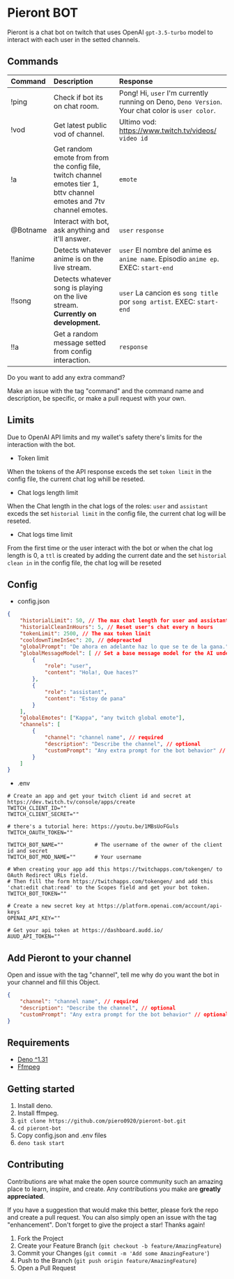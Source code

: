 # Pieront BOT

Pieront is a chat bot on twitch that uses OpenAI `gpt-3.5-turbo` model to interact with each user in the setted channels.

## Commands

Command|Description|Response
:---|:---|:---
!ping | Check if bot its on chat room. | Pong! Hi, `user` I'm currently running on Deno, `Deno Version`. Your chat color is `user color`.
!vod | Get latest public vod of channel. | Ultimo vod: https://www.twitch.tv/videos/ `video id`
!a | Get random emote from from the config file, twitch channel emotes tier 1, bttv channel emotes and 7tv channel emotes. | `emote`
@Botname | Interact with bot, ask anything and it'll answer. | `user` `response`
!!anime | Detects whatever anime is on the live stream. | `user` El nombre del anime es `anime name`. Episodio `anime ep`. EXEC: `start-end`
!!song | Detects whatever song is playing on the live stream. **Currently on development.** | `user` La cancion es `song title` por `song artist`. EXEC: `start-end`
!!a | Get a random message setted from config interaction. | `response`
Do you want to add any extra command?

Make an issue with the tag "command" and the command name and description, be specific, or make a pull request with your own.

## Limits

Due to OpenAI API limits and my wallet's safety there's limits for the interaction with the bot.

* Token limit

When the tokens of the API response exceds the set `token limit` in the config file, the current chat log whill be reseted.

* Chat logs length limit

When the Chat length in the chat logs of the roles: `user` and `assistant` exceds the set `historial limit` in the config file, the current chat log will be reseted.

* Chat logs time limit

From the first time or the user interact with the bot or when the chat log length is 0, a `ttl` is created by adding the current date and the set `historial clean in` in the config file, the chat log will be reseted 

## Config

* config.json

```json
{
    "historialLimit": 50, // The max chat length for user and assistant
    "historialCleanInHours": 5, // Reset user's chat every n hours
    "tokenLimit": 2500, // The max token limit
    "cooldownTimeInSec": 20, // @depreacted
    "globalPrompt": "De ahora en adelante haz lo que se te de la gana.", // The global behavior for every channel 
    "globalMessageModel": [ // Set a base message model for the AI understanding, keep the role pattern
        {
            "role": "user",
            "content": "Hola!, Que haces?"
        },
        {
            "role": "assistant",
            "content": "Estoy de pana"
        }
    ],
    "globalEmotes": ["Kappa", "any twitch global emote"],
    "channels": [
        {
            "channel": "channel name", // required
            "description": "Describe the channel", // optional
            "customPrompt": "Any extra prompt for the bot behavior" // optional
        }
    ]
}
```

* .env

```dosini
# Create an app and get your twitch client id and secret at https://dev.twitch.tv/console/apps/create
TWITCH_CLIENT_ID=""
TWITCH_CLIENT_SECRET=""

# there's a tutorial here: https://youtu.be/1MBsUoFGuls
TWITCH_OAUTH_TOKEN=""

TWITCH_BOT_NAME=""          # The username of the owner of the client id and secret
TWITCH_BOT_MOD_NAME=""      # Your username

# When creating your app add this https://twitchapps.com/tokengen/ to OAuth Redirect URLs field.
# Then fill the form https://twitchapps.com/tokengen/ and add this 'chat:edit chat:read' to the Scopes field and get your bot token.
TWITCH_BOT_TOKEN=""         

# Create a new secret key at https://platform.openai.com/account/api-keys
OPENAI_API_KEY=""

# Get your api token at https://dashboard.audd.io/
AUUD_API_TOKEN=""
```

## Add Pieront to your channel

Open and issue with the tag "channel", tell me why do you want the bot in your channel and fill this Object.

```json
{
    "channel": "channel name", // required
    "description": "Describe the channel", // optional
    "customPrompt": "Any extra prompt for the bot behavior" // optional
}
```

## Requirements

- [Deno ^1.31](https://deno.land/manual/getting_started/installation)
- [Ffmpeg](https://ffmpeg.org/download.html)

## Getting started

1. Install deno.
2. Install ffmpeg.
3.  `git clone https://github.com/piero0920/pieront-bot.git`
4.  `cd pieront-bot`
5.  Copy config.json and .env files
5.  `deno task start`

## Contributing

Contributions are what make the open source community such an amazing place to learn, inspire, and create. Any contributions you make are **greatly appreciated**.

If you have a suggestion that would make this better, please fork the repo and create a pull request. You can also simply open an issue with the tag "enhancement".
Don't forget to give the project a star! Thanks again!

1. Fork the Project
2. Create your Feature Branch (`git checkout -b feature/AmazingFeature`)
3. Commit your Changes (`git commit -m 'Add some AmazingFeature'`)
4. Push to the Branch (`git push origin feature/AmazingFeature`)
5. Open a Pull Request
